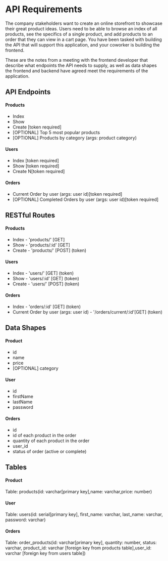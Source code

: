 # API Requirements
The company stakeholders want to create an online storefront to showcase their great product ideas. Users need to be able to browse an index of all products, see the specifics of a single product, and add products to an order that they can view in a cart page. You have been tasked with building the API that will support this application, and your coworker is building the frontend.

These are the notes from a meeting with the frontend developer that describe what endpoints the API needs to supply, as well as data shapes the frontend and backend have agreed meet the requirements of the application. 

## API Endpoints
#### Products
- Index 
- Show
- Create [token required]
- [OPTIONAL] Top 5 most popular products 
- [OPTIONAL] Products by category (args: product category)

#### Users
- Index [token required]
- Show [token required]
- Create N[token required]

#### Orders
- Current Order by user (args: user id)[token required]
- [OPTIONAL] Completed Orders by user (args: user id)[token required]

## RESTful Routes
#### Products
- Index - 'products/' [GET]
- Show - 'products/:id' [GET]
- Create - 'products/' [POST] (token)

#### Users
- Index - 'users/' [GET] (token)
- Show - 'users/:id' [GET] (token)
- Create - 'users/' [POST] (token)

#### Orders
- Index - 'orders/:id' [GET] (token)
- Current Order by user (args: user id) - '/orders/current/:id'[GET] (token)

## Data Shapes
#### Product
-  id
- name
- price
- [OPTIONAL] category

#### User
- id
- firstName
- lastName
- password

#### Orders
- id
- id of each product in the order
- quantity of each product in the order
- user_id
- status of order (active or complete)

## Tables
#### Product
Table: products(id: varchar[primary key],name: varchar,price: number)

#### User
Table: users(id: serial[primary key], first_name: varchar, last_name: varchar, password: varchar)

#### Orders
Table: order_products(id: varchar[primary key], quantity: number, status: varchar, product_id: varchar [foreign key from products table],user_id: varchar [foreign key from users table])


